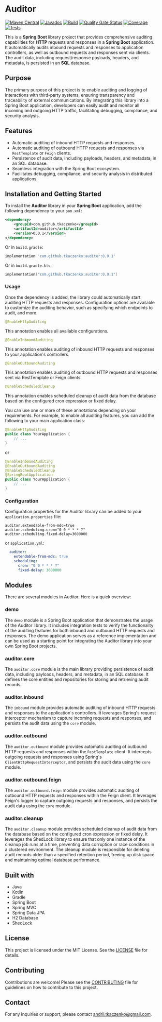 # Auditor

[![Maven Central](https://img.shields.io/maven-central/v/tkaczenko/auditor)](https://central.sonatype.com/artifact/tkaczenko/auditor)
[![Javadoc](https://javadoc.io/badge2/tkaczenko/auditor/javadoc.svg)](https://javadoc.io/doc/tkaczenko/auditor)
[![Build](https://github.com/tkaczenko/auditor/actions/workflows/build.yml/badge.svg)](https://github.com/tkaczenko/auditor/actions/workflows/build.yml)
[![Quality Gate Status](https://sonarcloud.io/api/project_badges/measure?project=tkaczenko_auditor&metric=alert_status)](https://sonarcloud.io/summary/new_code?id=tkaczenko_auditor)
[![Coverage](https://sonarcloud.io/api/project_badges/measure?project=tkaczenko_auditor&metric=coverage)](https://sonarcloud.io/summary/new_code?id=tkaczenko_auditor)
[![Tests](https://img.shields.io/sonar/total_tests/tkaczenko_auditor?server=https%3A%2F%2Fsonarcloud.io)](https://sonarcloud.io/project/overview?id=tkaczenko_auditor)

This is a **Spring Boot** library project that provides comprehensive auditing capabilities for **HTTP** requests and responses in a **Spring Boot** application. It automatically audits inbound requests and responses to application controllers, as well as outbound requests and responses sent via clients. The audit data, including request/response payloads, headers, and metadata, is persisted in an **SQL** database.

## Purpose

The primary purpose of this project is to enable auditing and logging of interactions with third-party systems, ensuring transparency and traceability of external communications. By integrating this library into a Spring Boot application, developers can easily audit and monitor all incoming and outgoing HTTP traffic, facilitating debugging, compliance, and security analysis.

## Features

- Automatic auditing of inbound HTTP requests and responses.
- Automatic auditing of outbound HTTP requests and responses via `RestTemplate` or `Feign` clients.
- Persistence of audit data, including payloads, headers, and metadata, in an SQL database.
- Seamless integration with the Spring Boot ecosystem.
- Facilitates debugging, compliance, and security analysis in distributed applications.

## Installation and Getting Started

To install the **Auditor** library in your **Spring Boot** application, add the following dependency to your `pom.xml`:

```xml
<dependency>
    <groupId>com.github.tkaczenko</groupId>
    <artifactId>auditor</artifactId>
    <version>0.0.1</version>
</dependency>
```

Or in `build.gradle`:

```groovy
implementation 'com.github.tkaczenko:auditor:0.0.1'
```

Or in `build.gradle.kts`:

```kotlin
implementation("com.github.tkaczenko:auditor:0.0.1")
```

### Usage

Once the dependency is added, the library could automatically start auditing HTTP requests and responses. Configuration options are available to customize the auditing behavior, such as specifying which endpoints to audit, and more.

```java
@EnableHttpAuditing
```
This annotation enables all available configurations.

```java
@EnableInboundAuditing
```
This annotation enables auditing of inbound HTTP requests and responses to your application's controllers.

```java
@EnableOutboundAuditing
```
This annotation enables auditing of outbound HTTP requests and responses sent via RestTemplate or Feign clients.

```java
@EnableScheduledCleanup
```
This annotation enables scheduled cleanup of audit data from the database based on the configured cron expression or fixed delay.

You can use one or more of these annotations depending on your requirements. For example, to enable all auditing features, you can add the following to your main application class:

```java
@EnableHttpAuditing
public class YourApplication {
    // ...
}
```

or

```java
@EnableInboundAuditing
@EnableOutboundAuditing
@EnableScheduledCleanup
@SpringBootApplication
public class YourApplication {
    // ...
}
```

### Configuration

Configuration properties for the Auditor library can be added to your `application.properties` file:

```properties
auditor.extendable-from-mdc=true
auditor.scheduling.cron="0 0 * * * ?"
auditor.scheduling.fixed-delay=3600000
```

or `application.yml`:

```yaml
  auditor:
    extendable-from-mdc: true
    scheduling:
      cron: "0 0 * * * ?"
      fixed-delay: 3600000
```

## Modules

There are several modules in Auditor. Here is a quick overview:

### demo

The `demo` module is a Spring Boot application that demonstrates the usage of the Auditor library. It includes integration tests to verify the functionality of the auditing features for both inbound and outbound HTTP requests and responses. The demo application serves as a reference implementation and can be used as a starting point for integrating the Auditor library into your own Spring Boot projects.

### auditor.core

The `auditor.core` module is the main library providing persistence of audit data, including payloads, headers, and metadata, in an SQL database. It defines the core entities and repositories for storing and retrieving audit records.

### auditor.inbound

The `inbound` module provides automatic auditing of inbound HTTP requests and responses to the application's controllers. It leverages Spring's request interceptor mechanism to capture incoming requests and responses, and persists the audit data using the `core` module.

### auditor.outbound

The `auditor.outbound` module provides automatic auditing of outbound HTTP requests and responses within the `RestTemplate` client. It intercepts outgoing requests and responses using Spring's `ClientHttpRequestInterceptor`, and persists the audit data using the `core` module.

### auditor.outbound.feign

The `auditor.outbound.feign` module provides automatic auditing of outbound HTTP requests and responses within the Feign client. It leverages Feign's logger to capture outgoing requests and responses, and persists the audit data using the `core` module.

### auditor.cleanup

The `auditor.cleanup` module provides scheduled cleanup of audit data from the database based on the configured cron expression or fixed delay. It leverages the ShedLock library to ensure that only one instance of the cleanup job runs at a time, preventing data corruption or race conditions in a clustered environment. The cleanup module is responsible for deleting audit records older than a specified retention period, freeing up disk space and maintaining optimal database performance.

## Built with
- Java
- Kotlin
- Gradle
- Spring Boot
- Spring MVC
- Spring Data JPA
- H2 Database
- ShedLock

## License

This project is licensed under the MIT License. See the [LICENSE](LICENSE.md) file for details.

## Contributing

Contributions are welcome! Please see the [CONTRIBUTING](CONTRIBUTING.md) file for guidelines on how to contribute to this project.

## Contact

For any inquiries or support, please contact [andrii.tkaczenko@gmail.com](mailto:andrii.tkaczenko@gmail.com).
